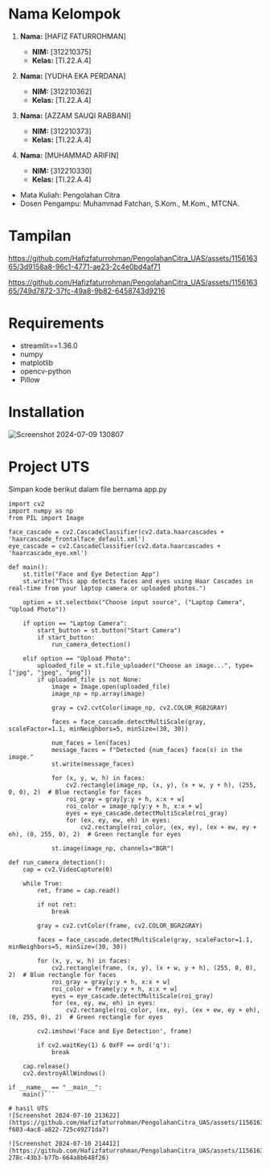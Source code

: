 # Nama Kelompok 
1. **Nama:** [HAFIZ FATURROHMAN]
   - **NIM:** [312210375]
   - **Kelas:** [TI.22.A.4]

2. **Nama:** [YUDHA EKA PERDANA]
   - **NIM:** [312210362]
   - **Kelas:** [TI.22.A.4]

3. **Nama:** [AZZAM SAUQI RABBANI]
   - **NIM:** [312210373]
   - **Kelas:** [TI.22.A.4]

4. **Nama:** [MUHAMMAD ARIFIN]
   - **NIM:** [312210330]
   - **Kelas:** [TI.22.A.4]
   
- Mata Kuliah:	Pengolahan Citra	
- Dosen Pengampu:	Muhammad Fatchan, S.Kom., M.Kom., MTCNA.

# Tampilan
https://github.com/Hafizfaturrohman/PengolahanCitra_UAS/assets/115616365/3d9158a8-96c1-4771-ae23-2c4e0bd4af71

https://github.com/Hafizfaturrohman/PengolahanCitra_UAS/assets/115616365/749d7872-37fc-49a8-9b82-6458743d9216

# Requirements
- streamlit==1.36.0
- numpy
- matplotlib
- opencv-python
- Pillow

# Installation
![Screenshot 2024-07-09 130807](https://github.com/Hafizfaturrohman/PengolahanCitra_UAS/assets/115616365/07fe7311-0b8b-4fe5-a094-25b100f13a0e)

# Project UTS
Simpan kode berikut dalam file bernama app.py
```import streamlit as st
import cv2
import numpy as np
from PIL import Image

face_cascade = cv2.CascadeClassifier(cv2.data.haarcascades + 'haarcascade_frontalface_default.xml')
eye_cascade = cv2.CascadeClassifier(cv2.data.haarcascades + 'haarcascade_eye.xml')

def main():
    st.title("Face and Eye Detection App")
    st.write("This app detects faces and eyes using Haar Cascades in real-time from your laptop camera or uploaded photos.")

    option = st.selectbox("Choose input source", ("Laptop Camera", "Upload Photo"))

    if option == "Laptop Camera":
        start_button = st.button("Start Camera")
        if start_button:
            run_camera_detection()

    elif option == "Upload Photo":
        uploaded_file = st.file_uploader("Choose an image...", type=["jpg", "jpeg", "png"])
        if uploaded_file is not None:
            image = Image.open(uploaded_file)
            image_np = np.array(image)

            gray = cv2.cvtColor(image_np, cv2.COLOR_RGB2GRAY)
            
            faces = face_cascade.detectMultiScale(gray, scaleFactor=1.1, minNeighbors=5, minSize=(30, 30))
            
            num_faces = len(faces)
            message_faces = f"Detected {num_faces} face(s) in the image."
            st.write(message_faces)

            for (x, y, w, h) in faces:
                cv2.rectangle(image_np, (x, y), (x + w, y + h), (255, 0, 0), 2)  # Blue rectangle for faces
                roi_gray = gray[y:y + h, x:x + w]
                roi_color = image_np[y:y + h, x:x + w]
                eyes = eye_cascade.detectMultiScale(roi_gray)
                for (ex, ey, ew, eh) in eyes:
                    cv2.rectangle(roi_color, (ex, ey), (ex + ew, ey + eh), (0, 255, 0), 2)  # Green rectangle for eyes

            st.image(image_np, channels="BGR")

def run_camera_detection():
    cap = cv2.VideoCapture(0)

    while True:
        ret, frame = cap.read()

        if not ret:
            break

        gray = cv2.cvtColor(frame, cv2.COLOR_BGR2GRAY)

        faces = face_cascade.detectMultiScale(gray, scaleFactor=1.1, minNeighbors=5, minSize=(30, 30))

        for (x, y, w, h) in faces:
            cv2.rectangle(frame, (x, y), (x + w, y + h), (255, 0, 0), 2)  # Blue rectangle for faces
            roi_gray = gray[y:y + h, x:x + w]
            roi_color = frame[y:y + h, x:x + w]
            eyes = eye_cascade.detectMultiScale(roi_gray)
            for (ex, ey, ew, eh) in eyes:
                cv2.rectangle(roi_color, (ex, ey), (ex + ew, ey + eh), (0, 255, 0), 2)  # Green rectangle for eyes

        cv2.imshow('Face and Eye Detection', frame)

        if cv2.waitKey(1) & 0xFF == ord('q'):
            break

    cap.release()
    cv2.destroyAllWindows()

if __name__ == "__main__":
    main()```
    
# hasil UTS
![Screenshot 2024-07-10 213622](https://github.com/Hafizfaturrohman/PengolahanCitra_UAS/assets/115616365/0452e5ed-f603-4ac8-a822-725c49271da7)

![Screenshot 2024-07-10 214412](https://github.com/Hafizfaturrohman/PengolahanCitra_UAS/assets/115616365/0314e404-278c-43b3-b77b-664a8b648f26)


